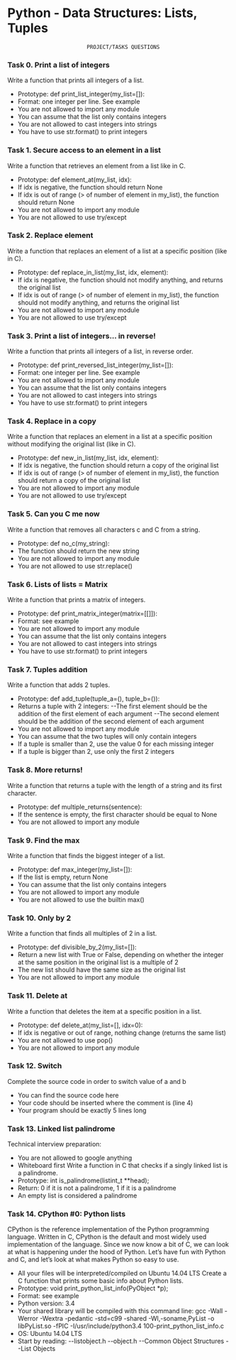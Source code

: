# Python - Data Structures: Lists, Tuples
                             PROJECT/TASKS QUESTIONS

### Task 0. Print a list of integers

Write a function that prints all integers of a list.
- Prototype: def print_list_integer(my_list=[]):
- Format: one integer per line. See example
- You are not allowed to import any module
- You can assume that the list only contains integers
- You are not allowed to cast integers into strings
- You have to use str.format() to print integers

### Task 1. Secure access to an element in a list

Write a function that retrieves an element from a list like in C.
- Prototype: def element_at(my_list, idx):
- If idx is negative, the function should return None
- If idx is out of range (> of number of element in my_list), the function should return None
- You are not allowed to import any module
- You are not allowed to use try/except

### Task 2. Replace element

Write a function that replaces an element of a list at a specific position (like in C).
- Prototype: def replace_in_list(my_list, idx, element):
- If idx is negative, the function should not modify anything, and returns the original list
- If idx is out of range (> of number of element in my_list), the function should not modify anything, and returns the original list
- You are not allowed to import any module
- You are not allowed to use try/except

### Task 3. Print a list of integers... in reverse!

Write a function that prints all integers of a list, in reverse order.
- Prototype: def print_reversed_list_integer(my_list=[]):
- Format: one integer per line. See example
- You are not allowed to import any module
- You can assume that the list only contains integers
- You are not allowed to cast integers into strings
- You have to use str.format() to print integers

### Task 4. Replace in a copy

Write a function that replaces an element in a list at a specific position without modifying the original list (like in C).
- Prototype: def new_in_list(my_list, idx, element):
- If idx is negative, the function should return a copy of the original list
- If idx is out of range (> of number of element in my_list), the function should return a copy of the original list
- You are not allowed to import any module
- You are not allowed to use try/except

### Task 5. Can you C me now

Write a function that removes all characters c and C from a string.
- Prototype: def no_c(my_string):
- The function should return the new string
- You are not allowed to import any module
- You are not allowed to use str.replace()

### Task 6. Lists of lists = Matrix

Write a function that prints a matrix of integers.
- Prototype: def print_matrix_integer(matrix=[[]]):
- Format: see example
- You are not allowed to import any module
- You can assume that the list only contains integers
- You are not allowed to cast integers into strings
- You have to use str.format() to print integers

### Task 7. Tuples addition

Write a function that adds 2 tuples.
- Prototype: def add_tuple(tuple_a=(), tuple_b=()):
- Returns a tuple with 2 integers:
--The first element should be the addition of the first element of each argument
--The second element should be the addition of the second element of each argument
- You are not allowed to import any module
- You can assume that the two tuples will only contain integers
- If a tuple is smaller than 2, use the value 0 for each missing integer
- If a tuple is bigger than 2, use only the first 2 integers

### Task 8. More returns!

Write a function that returns a tuple with the length of a string and its first character.
- Prototype: def multiple_returns(sentence):
- If the sentence is empty, the first character should be equal to None
- You are not allowed to import any module

### Task 9. Find the max

Write a function that finds the biggest integer of a list.
- Prototype: def max_integer(my_list=[]):
- If the list is empty, return None
- You can assume that the list only contains integers
- You are not allowed to import any module
- You are not allowed to use the builtin max()

### Task 10. Only by 2

Write a function that finds all multiples of 2 in a list.
- Prototype: def divisible_by_2(my_list=[]):
- Return a new list with True or False, depending on whether the integer at the same position in the original list is a multiple of 2
- The new list should have the same size as the original list
- You are not allowed to import any module

### Task 11. Delete at

Write a function that deletes the item at a specific position in a list.
- Prototype: def delete_at(my_list=[], idx=0):
- If idx is negative or out of range, nothing change (returns the same list)
- You are not allowed to use pop()
- You are not allowed to import any module

### Task 12. Switch

Complete the source code in order to switch value of a and b
- You can find the source code here
- Your code should be inserted where the comment is (line 4)
- Your program should be exactly 5 lines long

### Task 13. Linked list palindrome

Technical interview preparation:
- You are not allowed to google anything
- Whiteboard first
Write a function in C that checks if a singly linked list is a palindrome.
- Prototype: int is_palindrome(listint_t **head);
- Return: 0 if it is not a palindrome, 1 if it is a palindrome
- An empty list is considered a palindrome

### Task 14. CPython #0: Python lists

CPython is the reference implementation of the Python programming language. Written in C, CPython is the default and most widely used implementation of the language.
Since we now know a bit of C, we can look at what is happening under the hood of Python. Let’s have fun with Python and C, and let’s look at what makes Python so easy to use.
- All your files will be interpreted/compiled on Ubuntu 14.04 LTS
Create a C function that prints some basic info about Python lists.
- Prototype: void print_python_list_info(PyObject *p);
- Format: see example
- Python version: 3.4
- Your shared library will be compiled with this command line: gcc -Wall -Werror -Wextra -pedantic -std=c99 -shared -Wl,-soname,PyList -o libPyList.so -fPIC -I/usr/include/python3.4 100-print_python_list_info.c
- OS: Ubuntu 14.04 LTS
- Start by reading:
--listobject.h
--object.h
--Common Object Structures
--List Objects
